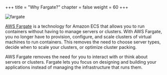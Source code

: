 +++
title = "Why Fargate?"
chapter = false
weight = 60
+++

![fargate](images/fargate.png)

[AWS Fargate](https://aws.amazon.com/fargate/) is a technology for Amazon ECS that allows
you to run containers without having to manage servers or clusters. With AWS Fargate, you
no longer have to provision, configure, and scale clusters of virtual machines to run
containers. This removes the need to choose server types, decide when to scale your
clusters, or optimize cluster packing.

AWS Fargate removes the need for you to interact with or think about servers or
clusters. Fargate lets you focus on designing and building your applications instead of
managing the infrastructure that runs them.
